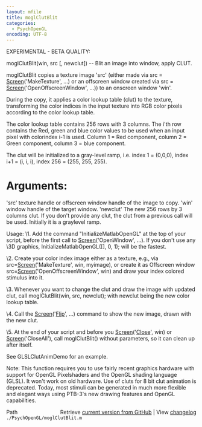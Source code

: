 ```yaml
---
layout: mfile
title: moglClutBlit
categories:
  - PsychOpenGL
encoding: UTF-8
---
```


EXPERIMENTAL - BETA QUALITY:

moglClutBlit(win, src [, newclut]) -- Blit an image into window, apply CLUT.

moglClutBlit copies a texture image 'src' (either made via
src = [Screen](/docs/Screen)('MakeTexture', ...) or an offscreen window created via
src = [Screen](/docs/Screen)('OpenOffscreenWindow', ...)) to an onscreen window 'win'.

During the copy, it applies a color lookup table (clut) to the texture,
transforming the color indices in the input texture into RGB color
pixels according to the color lookup table.

The color lookup table contains 256 rows with 3 columns. The i'th row
contains the Red, green and blue color values to be used when an input
pixel with colorindex i-1 is used. Column 1 = Red component, column 2 =
Green component, column 3 = blue component.

The clut will be initialized to a gray-level ramp, i.e. index 1 =
(0,0,0), index i+1 = (i, i, i), index 256 = (255, 255, 255).

# Arguments:

'src' texture handle or offscreen window handle of the image to copy.
'win' window handle of the target window.
'newclut' The new 256 rows by 3 columns clut. If you don't provide any
clut, the clut from a previous call will be used. Initially it is a
graylevel ramp.

Usage:
\1. Add the command "InitializeMatlabOpenGL" at the top of your script,
before the first call to [Screen](/docs/Screen)('OpenWindow', ...). If you don't use any
\3D graphics, InitializeMatlabOpenGL([], 0, 1); will be the fastest.

\2. Create your color index image either as a texture, e.g., via
src=[Screen](/docs/Screen)('MakeTexture', win, myimage), or create it as Offscreen window
src=[Screen](/docs/Screen)('OpenOffscreenWindow', win) and draw your index colored
stimulus into it.

\3. Whenever you want to change the clut and draw the image with updated
clut, call moglClutBlit(win, src, newclut); with newclut being the new
color lookup table.

\4. Call the [Screen](/docs/Screen)('[Flip](/docs/Flip)', ...) command to show the new image, drawn with
the new clut.

\5. At the end of your script and before you [Screen](/docs/Screen)('[Close](/docs/Close)', win) or
[Screen](/docs/Screen)('CloseAll'), call moglClutBlit() without parameters, so it can
clean up after itself.

See GLSLClutAnimDemo for an example.

Note: This function requires you to use fairly recent graphics hardware
with support for OpenGL Pixelshaders and the OpenGL shading language
(GLSL). It won't work on old hardware. Use of cluts for 8 bit clut
animation is deprecated. Today, most stimuli can be generated in much more
flexible and elegant ways using PTB-3's new drawing features and OpenGL
capabilities.


<div class="code_header" style="text-align:right;">
  <span style="float:left;">Path&nbsp;&nbsp;</span> <span class="counter">Retrieve <a href=
  "https://raw.github.com/Psychtoolbox-3/Psychtoolbox-3/beta/./PsychOpenGL/moglClutBlit.m">current version from GitHub</a> | View <a href=
  "https://github.com/Psychtoolbox-3/Psychtoolbox-3/commits/beta/./PsychOpenGL/moglClutBlit.m">changelog</a></span>
</div>
<div class="code">
  <code>./PsychOpenGL/moglClutBlit.m</code>
</div>
